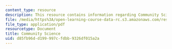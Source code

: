 ```yaml
---
content_type: resource
description: This resource contains information regarding Community Science.
file: /media/https%3A/open-learning-course-data-rc.s3.amazonaws.com/res-env-001-climate-action-hands-on-harnessing-science-with-communities-to-cut-carbon-january-iap-2017/d85fb96dd199997cfdbb9326df015a2a_MITRES_ENV_001IAP17_ses1.1.pdf
file_type: application/pdf
resourcetype: Document
title: Community Science
uid: d85fb96d-d199-997c-fdbb-9326df015a2a
---
```


